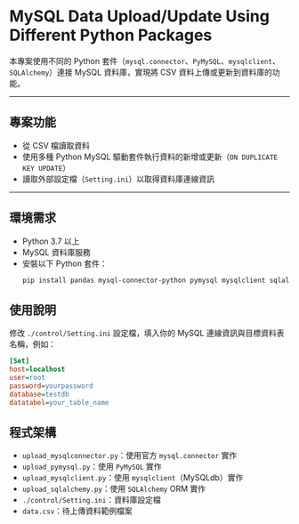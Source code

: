 # MySQL Data Upload/Update Using Different Python Packages

本專案使用不同的 Python 套件（`mysql.connector`、`PyMySQL`、`mysqlclient`、`SQLAlchemy`）連接 MySQL 資料庫，實現將 CSV 資料上傳或更新到資料庫的功能。

---

## 專案功能

- 從 CSV 檔讀取資料
- 使用多種 Python MySQL 驅動套件執行資料的新增或更新（`ON DUPLICATE KEY UPDATE`）
- 讀取外部設定檔（`Setting.ini`）以取得資料庫連線資訊

---

## 環境需求

- Python 3.7 以上
- MySQL 資料庫服務
- 安裝以下 Python 套件：
  ```bash
  pip install pandas mysql-connector-python pymysql mysqlclient sqlalchemy
  ```
  
## 使用說明

修改 `./control/Setting.ini` 設定檔，填入你的 MySQL 連線資訊與目標資料表名稱，例如：

   ```ini
   [Set]
   host=localhost
   user=root
   password=yourpassword
   database=testdb
   datatabel=your_table_name
   ```


## 程式架構

- `upload_mysqlconnector.py`：使用官方 `mysql.connector` 實作
- `upload_pymysql.py`：使用 `PyMySQL` 實作
- `upload_mysqlclient.py`：使用 `mysqlclient`（MySQLdb）實作
- `upload_sqlalchemy.py`：使用 `SQLAlchemy` ORM 實作
- `./control/Setting.ini`：資料庫設定檔
- `data.csv`：待上傳資料範例檔案





